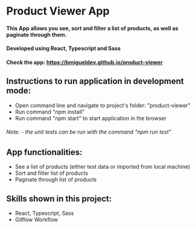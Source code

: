 # Product Viewer App

#### This App allows you see, sort and filter a list of products, as well as paginate through them.

#### Developed using React, Typescript and Sass

#### Check the app: https://bmigueldev.github.io/product-viewer

## Instructions to run application in development mode:
- Open command line and navigate to project's folder: "product-viewer"
- Run command "npm install"
- Run command "npm start" to start application in the browser
###### Note: - the unit tests can be run with the command "npm run test" 

## App functionalities:
- See a list of products (either test data or imported from local machine)
- Sort and filter list of products
- Paginate through list of products

## Skills shown in this project:
- React, Typescript, Sass
- Gitflow Workflow
